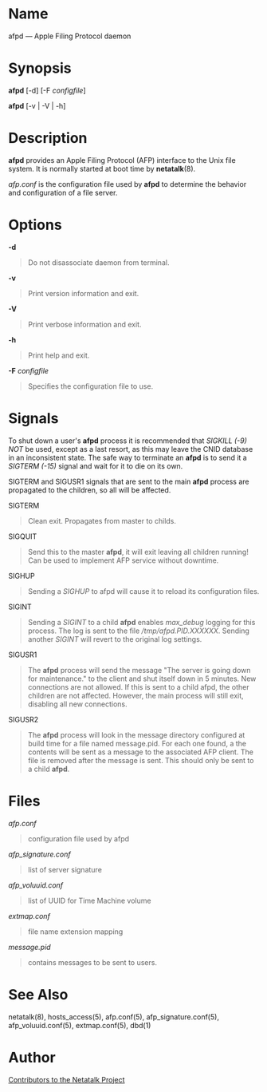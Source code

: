 # Name

afpd — Apple Filing Protocol daemon

# Synopsis

**afpd** [-d] [-F *configfile*]

**afpd** [-v | -V | -h]

# Description

**afpd** provides an Apple Filing Protocol (AFP) interface to the Unix
file system. It is normally started at boot time by **netatalk**(8).

*afp.conf* is the configuration file used by **afpd** to determine the
behavior and configuration of a file server.

# Options

**-d**

> Do not disassociate daemon from terminal.

**-v**

> Print version information and exit.

**-V**

> Print verbose information and exit.

**-h**

> Print help and exit.

**-F** *configfile*

> Specifies the configuration file to use.

# Signals

To shut down a user's **afpd** process it is recommended that
*SIGKILL (-9)* *NOT* be used, except as a last resort, as this may leave
the CNID database in an inconsistent state. The safe way to terminate an
**afpd** is to send it a *SIGTERM (-15)* signal and wait for it to die on
its own.

SIGTERM and SIGUSR1 signals that are sent to the main **afpd** process are
propagated to the children, so all will be affected.

SIGTERM

> Clean exit. Propagates from master to childs.

SIGQUIT

> Send this to the master **afpd**, it will exit leaving all children
running! Can be used to implement AFP service without downtime.

SIGHUP

> Sending a *SIGHUP* to afpd will cause it to reload its configuration
files.

SIGINT

> Sending a *SIGINT* to a child **afpd** enables *max_debug* logging for
this process. The log is sent to the file */tmp/afpd.PID.XXXXXX*.
Sending another *SIGINT* will revert to the original log settings.

SIGUSR1

> The **afpd** process will send the message "The server is going down for
maintenance." to the client and shut itself down in 5 minutes. New
connections are not allowed. If this is sent to a child afpd, the other
children are not affected. However, the main process will still exit,
disabling all new connections.

SIGUSR2

> The **afpd** process will look in the message directory configured at
build time for a file named message.pid. For each one found, a the
contents will be sent as a message to the associated AFP client. The
file is removed after the message is sent. This should only be sent to a
child **afpd**.

# Files

*afp.conf*

> configuration file used by afpd

*afp_signature.conf*

> list of server signature

*afp_voluuid.conf*

> list of UUID for Time Machine volume

*extmap.conf*

> file name extension mapping

*message.pid*

> contains messages to be sent to users.

# See Also

netatalk(8), hosts_access(5), afp.conf(5),
afp_signature.conf(5), afp_voluuid.conf(5), extmap.conf(5),
dbd(1)

# Author

[Contributors to the Netatalk Project](https://netatalk.io/contributors)
